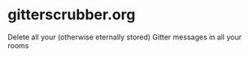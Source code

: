 # gitterscrubber.org
Delete all your (otherwise eternally stored) Gitter messages in all your rooms
